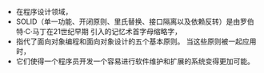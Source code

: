 * 在程序设计领域， 
* SOLID（单一功能、开闭原则、里氏替换、接口隔离以及依赖反转）是由罗伯特·C·马丁在21世纪早期 引入的记忆术首字母缩略字，
* 指代了面向对象编程和面向对象设计的五个基本原则。 当这些原则被一起应用时，
* 它们使得一个程序员开发一个容易进行软件维护和扩展的系统变得更加可能。
